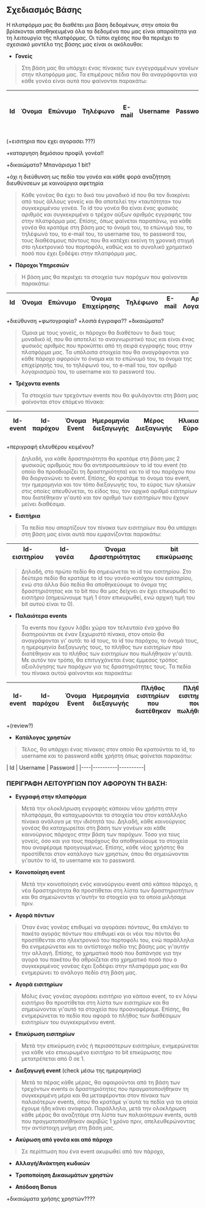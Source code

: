 ## Σχεδιασμός Βάσης

Η πλατφόρμα μας θα διαθέτει μια βάση δεδομένων, στην οποία θα βρίσκονται αποθηκευμένα όλα τα δεδομένα που μας είναι απαραίτητα για τη λειτουργία της πλατφόρμας.
Οι τύποι σχέσης που θα περιέχει το σχεσιακό μοντέλο της βάσης μας είναι οι ακόλουθοι:



* **Γονείς**
 >Στη βάση μας θα υπάρχει ένας πίνακας των εγγεγραμμένων γονέων στην πλατφόρμα μας. Τα επιμέρους πέδια που θα αναγράφονται για             κάθε γονέα  είναι αυτά που φαίνονται παρακάτω:
 



| Id | Όνομα | Επώνυμο | Τηλέφωνο | Ε-mail | Username | Password | Διαθέσιμοι Πόντοι | Χρήματα που έχει ξοδέψει στην πλατφόρμα | 
|----|-------|---------|----------|--------|----------|----------|-------------------|-----------------------------------------|
          

(+εισιτηρια που εχει αγορασει ???)

+καταργηση δημόσιου προφίλ γονέα!! 

+δικαιώματα? Μπανάρισμα 1 bit?

+όχι η διεύθυνση ως πεδίο του γονέα και κάθε φορά αναζήτηση διευθύνσεων με καινούργια αφετηρία
        
 >Κάθε γονέας θα έχει το δικό του μοναδικό id  που θα τον διακρίνει από τους άλλους γονείς και θα αποτελεί την «ταυτότητα» του
  συγκεκριμένου γονέα. Το id του γονέα θα είναι ένας φυσικός αριθμός και συγκεκριμένα ο τρέχον αύξων αριθμός εγγραφής του στην
  πλατφόρμα μας. Επίσης, όπως φαίνεται παραπάνω, για κάθε γονέα θα κρατάμε στη βάση μας το όνομά του, το επώνυμό του, το τηλέφωνό του,
  το e-mail του, το username του, το password του, τους διαθέσιμους πόντους  που θα κατέχει εκείνη τη χρονική στιγμή στο ηλεκτρονικό
  του πορτοφόλι, καθώς και το συνολικό χρηματικό ποσό που έχει ξοδέψει στην πλατφόρμα μας.
  




* **Πάροχοι Υπηρεσιών** 
 >Η βάση μας θα περιέχει τα στοιχεία των παρόχων που φαίνονται παρακάτω:
 



| Id | Όνομα | Επώνυμο | Όνομα Επιχείρησης | Τηλέφωνο | E-mail | Αριθμός Λογαριασμού | Username | Password |
|----|-------|---------|-------------------|----------|--------|---------------------|----------|----------|


+διεύθυνση
+φωτογραφία?
+λοιπά έγγραφα??
+δικαιώματα?

 >Όμοια με τους γονείς, οι πάροχοι θα διαθέτουν το δικό τους μοναδικό id, που θα αποτελεί το αναγνωριστικό τους και είναι ένας
  φυσικός αριθμός που προκύπτει από τη σειρά εγγραφής τους στην πλατφόρμα μας. Τα υπόλοιπα στοιχεία που θα αναγράφονται για κάθε
  πάροχο αφορούν το όνομα και το επώνυμό του, το όνομα της επιχείρησής του, το τηλέφωνό του, το e-mail του, τον αριθμό λογαριασμού
  του, το username  και το password του.





* **Τρέχοντα events**  
 >Τα στοιχεία των τρεχόντων events που θα φυλάγονται στη βάση μας φαίνονται στον επόμενο πίνακα:



| Id-event |	Id-παρόχου |	Όνομα Event |	Ημερομηνία διεξαγωγής | Μέρος Διεξαγωγής | Ηλικιακό Εύρος | Είδος Δραστηριότητας | Αρχικός Αριθμός Εισιτηρίων | Αριθμός Διαθέσιμων Εισιτηρίων |
|----------|------------|-------------|-----------------------|------------------|----------------|----------------------|---------------------------------|-------------------------------|


+περιγραφή ελευθέρου κειμένου?

 >Δηλαδή, για κάθε δραστηριότητα θα κρατάμε στη βάση μας 2 φυσικούς αριθμούς που θα αντιπροσωπεύουν το id του event (το οποίο θα
  προσδιορίζει τη δραστηριότητα) και το id του παρόχου που θα διοργανώνει το event. Επίσης, θα κρατάμε το όνομα του event, την
  ημερομηνία και τον τόπο διεξαγωγής του, το εύρος των ηλικιών στις οποίες απευθύνεται, το είδος του,  τον αρχικό αριθμό εισιτηρίων
  που διατέθηκαν γι'αυτό και τον αριθμό των εισιτηρίων που έχουν μείνει διαθέσιμα.
  




* **Εισιτήρια**  
 >Τα πεδία που απαρτίζουν τον πίνακα των εισιτηρίων που θα υπάρχει στη βάση μας είναι αυτά που εμφανίζονται παρακάτω:
 


| Ιd-εισιτηρίου | Id-γονέα | Όνομα Δραστηριότητας | bit επικύρωσης |
|---------------|----------|----------------------|----------------|

 
 >Δηλαδή, στο πρώτο πεδίο θα σημειώνεται το id του εισιτηρίου. Στο δεύτερο πεδίο θα κρατάμε το id του γονέα-κατόχου του εισιτηρίου, ενώ
 στα άλλα δύο πεδία θα αποθηκεύουμε το όνομα της δραστηριότητας και το bit που θα μας δείχνει αν έχει επικυρωθεί το εισιτήριο
 (σημειώνουμε τιμή 1 όταν επικυρωθεί, ενώ αρχική τιμή του bit αυτού είναι το 0). 
 
  



* **Παλαιότερα events** 
 >Τα events που έχουν λάβει χώρα τον τελευταίο ένα χρόνο θα διατηρούνται σε έναν ξεχωριστό πίνακα, στον οποίο θα αναγράφονται γι’ αυτά:   το id τους, το id του παρόχου, το όνομά τους, η ημερομηνία διεξαγωγής τους, το πλήθος των εισιτηρίων που διατέθηκαν και το πλήθος των
  εισιτηρίων που πωλήθηκαν γι'αυτά.
  Με αυτόν τον τρόπο, θα επιτυγχάνεται ένας έμμεσος τρόπος αξιολόγησης των παρόχων για τις δραστηριότητες τους. Τα πεδία του πίνακα       αυτού φαίνονται και παρακάτω:
  



| Id-event |	Id-παρόχου |	Όνομα Event | Ημερομηνία διεξαγωγής |	Πλήθος εισιτηρίων που διατέθηκαν | Πλήθος εισιτηρίων που πωλήθηκαν |
|----------|------------|-------------|-----------------------|----------------------------------|---------------------------------|

+(review?)





* **Κατάλογος χρηστών**
>Τέλος, θα υπάρχει ένας πίνακας στον οποίο θα κρατούνται το id, το username και το password κάθε χρήστη όπως φαίνεται παρακάτω:



| 
Ιd |	Username	| Password |
|----|----------|----------|






### ΠΕΡΙΓΡΑΦΗ ΛΕΙΤΟΥΡΓΙΩΝ ΠΟΥ ΑΦΟΡΟΥΝ ΤΗ ΒΑΣΗ:




*	**Εγγραφή στην πλατφόρμα**
 >Μετά την ολοκλήρωση εγγραφής κάποιου νέου χρήστη στην πλατφόρμα, θα καταχωρούνται τα στοιχεία του στον κατάλληλο πίνακα ανάλογα με την 
  ιδιότητά του. Δηλαδή, κάθε καινούργιος γονέας θα καταχωρείται στη βάση των γονέων και κάθε καινούργιος πάροχος στην βάση των παρόχων. 
  Τόσο για τους γονείς, όσο και για τους παρόχους θα αποθηκεύουμε τα στοιχεία που αναφέραμε προηγουμένως. Επίσης, κάθε νέος χρήστης θα 
  προστίθεται στον κατάλογο των χρηστών, όπου θα σημειώνονται γι'αυτόν το id, το username και το password.
 



* **Κοινοποίηση event**
 >Μετά την κοινοποίηση ενός καινούργιου event από κάποιο πάροχο, η νέα δραστηριότητα θα προστίθεται στη λίστα των δραστηριοτήτων και θα
  σημειώνονται γι'αυτήν τα στοιχεία για τα οποία μιλήσαμε πριν. 
 



* **Αγορά πόντων**
 >Όταν ένας γονέας επιθυμεί να αγοράσει πόντους, θα επιλέγει το πακέτο αγοράς πόντων που επιθυμεί και οι νέοι του πόντοι θα προστίθενται
  στο ηλεκτρονικό του πορτοφόλι του, ενώ παράλληλα θα ενημερώνεται και το αντίστοιχο πεδίο της βάσης μας γι'αυτήν την αλλαγή. Επίσης, το
  χρηματικό ποσό που δαπάνησε για την αγορά του πακέτου θα αθροίζεται στο χρηματικό ποσό που ο συγκεκριμένος γονέας έχει ξοδέψει στην
  πλατφόρμα μας και θα ενημερώνει το ανάλογο πεδίο στη βάση μας.




* **Αγορά εισιτηρίων**
 >Μόλις ένας γονέας αγοράσει εισιτήριο για κάποιο event, το εν λόγω εισιτήριο θα προστίθεται στη λίστα των εισιτηρίων και θα 
  σημειώνονται γι'αυτό τα στοιχεία που προαναφέραμε. Επίσης, θα ενημερώνεται το πεδίο που αφορά το πλήθος των διαθέσιμων εισιτηρίων του 
  συγκεκριμένου event.
  



* **Επικύρωση εισιτηρίων**
 >Μετά την επικύρωση ενός ή περισσότερων εισιτηρίων, ενημερώνεται για κάθε νέο επικυρωμένο εισιτήριο το bit επικύρωσης που μετατρέπεται
  από 0 σε 1.




* **Διεξαγωγή event** (check μέσω της ημερομηνίας)
 >Μετά το πέρας κάθε μέρας, θα αφαιρούνται από τη βάση των τρεχόντων events οι δραστηριότητες που πραγματοποιήθηκαν τη συγκεκριμένη μέρα
  και θα μεταφέρονται στον πίνακα των παλαιότερων events, όπου θα κρατάμε γι΄αυτά τα πεδία για τα οποία έχουμε ήδη κάνει αναφορά.
  Παράλληλα, μετά την ολοκλήρωση κάθε μέρας θα αναζητάμε στη λίστα των παλαιότερων events, αυτά που πραγματοποιήθηκαν ακριβώς 1 χρόνο
  πριν, απελευθερώνοντας την αντίστοιχη μνήμη στη βάση μας.




* **Aκύρωση από γονέα και από πάροχο**
 >Σε περίπτωση που ένα event ακυρωθεί από τον πάροχο, 




* **Αλλαγή/Ανάκτηση κωδικών**




* **Tροποποίηση Δικαιωμάτων χρηστών**




* **Απόδοση Bonus**



+δικαιώματα χρήσης χρηστών????
